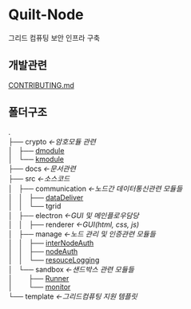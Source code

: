 # Quilt-Node
그리드 컴퓨팅 보안 인프라 구축

## 개발관련
[CONTRIBUTING.md](/CONTRIBUTING.md)
## 폴더구조
.  
├── crypto _←암호모듈 관련_  
│   ├── [dmodule](/crypto/dmodule/README.md)  
│   └── [kmodule](/crypto/kmodule/README.md)  
├── docs _←문서관련_  
├── src _←소스코드_  
│   ├── communication _←노드간 데이터통신관련 모듈들_  
│   │   ├── [dataDeliver](/src/communication/dataDeliver/README.md)  
│   │   └── tgrid  
│   ├── electron _←GUI 및 메인플로우담당_  
│   │   ├── renderer _←GUI(html, css, js)_  
│   ├── manage _←노드 관리 및 인증관련 모듈들_  
│   │   ├── [interNodeAuth](/src/manage/interNodeAuth/README.md)  
│   │   ├── [nodeAuth](/src/manage/nodeAuth/README.md)  
│   │   └── [resouceLogging](/src/manage/resouceLogging/README.md)  
│   └── sandbox _←샌드박스 관련 모듈들_  
│&nbsp;&nbsp;&nbsp;&nbsp;&nbsp;&nbsp;&nbsp;&nbsp;├── [Runner](/src/sandbox/Runner/README.md)  
│&nbsp;&nbsp;&nbsp;&nbsp;&nbsp;&nbsp;&nbsp;&nbsp;└── [monitor](/src/sandbox/monitor/README.md)  
└── template _←그리드컴퓨팅 지원 템플릿_  